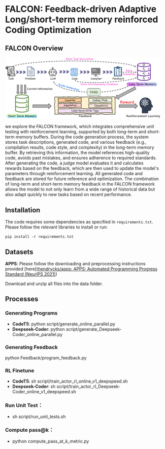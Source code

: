 # FALCON: Feedback-driven Adaptive Long/short-term memory reinforced Coding Optimization

## FALCON Overview
![overview](https://github.com/liturte/FALCON/blob/main/Data/overview%20(1).jpg)

we explore the FALCON framework, which integrates comprehensive unit testing with reinforcement learning, supported by both long-term and short-term memory buffers. During the code generation process, the system stores task descriptions, generated code, and various feedback (e.g., compilation results, code style, and complexity) in the long-term memory buffer. By retrieving this information, the model references high-quality code, avoids past mistakes, and ensures adherence to required standards. After generating the code, a judge model evaluates it and calculates rewards based on the feedback, which are then used to update the model's parameters through reinforcement learning. All generated code and feedback are stored for future reference and optimization. The combination of long-term and short-term memory feedback in the FALCON framework allows the model to not only learn from a wide range of historical data but also adapt quickly to new tasks based on recent performance.

## Installation

The code requires some dependencies as specified in `requirements.txt`. Please follow the relevant libraries to install or run:

```
pip install -r requirements.txt
```

## Datasets

**APPS**: Please follow the downloading and preprocessing instructions provided [here]([hendrycks/apps: APPS: Automated Programming Progress Standard (NeurIPS 2021)](https://github.com/hendrycks/apps))

Download and unzip all files into the data folder.

## Processes

### Generating Programs

- **CodeT5**: python script/generate_online_parallel.py
- **Deepseek-Coder**: python script/generate_Deepseek-Coder_online_parallel.py

### Generating Feedback 

python Feedback/program_feedback.py

### RL Finetune

- **CodeT5**: sh script/train_actor_rl_online_v1_deepspeed.sh
- **Deepseek-Coder**: sh script/train_actor_rl_Deepseek-Coder_online_v1_deepspeed.sh

### Run Unit Test：

- sh script/run_unit_tests.sh

### Compute pass@k：

- python compute_pass_at_k_metric.py
